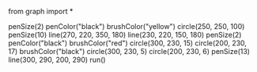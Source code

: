 from graph import *

penSize(2)
penColor("black")
brushColor("yellow")
circle(250, 250, 100)
penSize(10)
line(270, 220, 350, 180)
line(230, 220, 150, 180)
penSize(2)
penColor("black")
brushColor("red")
circle(300, 230, 15)
circle(200, 230, 17)
brushColor("black")
circle(300, 230, 5)
circle(200, 230, 6)
penSize(13)
line(300, 290, 200, 290)
run()